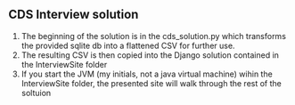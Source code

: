 ## CDS Interview solution

1. The beginning of the solution is in the cds_solution.py which transforms the provided sqlite db into a flattened CSV for further use.
2. The resulting CSV is then copied into the Django solution contained in the InterviewSite folder
3. If you start the JVM (my initials, not a java virtual machine) wihin the InterviewSite folder, the presented site will walk through the rest of the soltuion